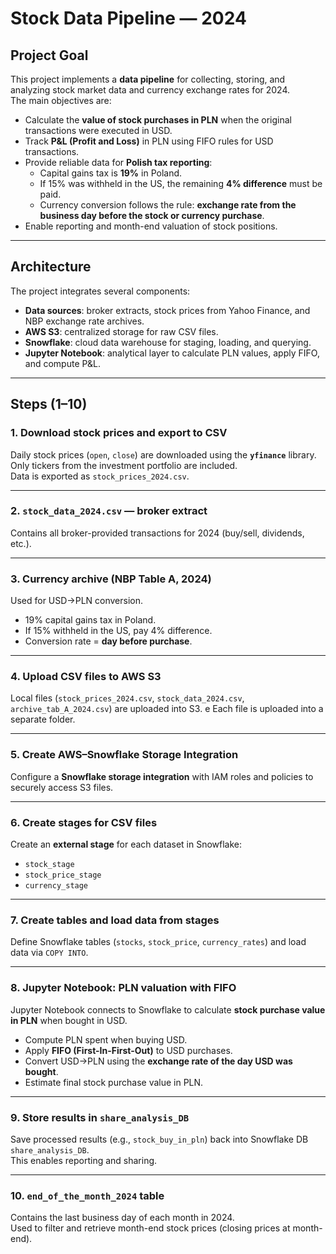 # Stock Data Pipeline — 2024

## Project Goal  
This project implements a **data pipeline** for collecting, storing, and analyzing stock market data and currency exchange rates for 2024.  
The main objectives are:  
- Calculate the **value of stock purchases in PLN** when the original transactions were executed in USD.  
- Track **P&L (Profit and Loss)** in PLN using FIFO rules for USD transactions.  
- Provide reliable data for **Polish tax reporting**:  
  - Capital gains tax is **19%** in Poland.  
  - If 15% was withheld in the US, the remaining **4% difference** must be paid.  
  - Currency conversion follows the rule: **exchange rate from the business day before the stock or currency purchase**.  
- Enable reporting and month-end valuation of stock positions.  

---

## Architecture  
The project integrates several components:  
- **Data sources**: broker extracts, stock prices from Yahoo Finance, and NBP exchange rate archives.  
- **AWS S3**: centralized storage for raw CSV files.  
- **Snowflake**: cloud data warehouse for staging, loading, and querying.  
- **Jupyter Notebook**: analytical layer to calculate PLN values, apply FIFO, and compute P&L.  

---

## Steps (1–10)

### 1. Download stock prices and export to CSV  
Daily stock prices (`open`, `close`) are downloaded using the **`yfinance`** library.  
Only tickers from the investment portfolio are included.  
Data is exported as `stock_prices_2024.csv`.  

---

### 2. `stock_data_2024.csv` — broker extract  
Contains all broker-provided transactions for 2024 (buy/sell, dividends, etc.).  

---

### 3. Currency archive (NBP Table A, 2024)  
Used for USD→PLN conversion.  
- 19% capital gains tax in Poland.  
- If 15% withheld in the US, pay 4% difference.  
- Conversion rate = **day before purchase**.  

---

### 4. Upload CSV files to AWS S3  
Local files (`stock_prices_2024.csv`, `stock_data_2024.csv`, `archive_tab_A_2024.csv`) are uploaded into S3.  e
Each file is uploaded into a separate folder.

---

### 5. Create AWS–Snowflake Storage Integration  
Configure a **Snowflake storage integration** with IAM roles and policies to securely access S3 files.  

---

### 6. Create stages for CSV files  
Create an **external stage** for each dataset in Snowflake:  
- `stock_stage`  
- `stock_price_stage`  
- `currency_stage`  

---

### 7. Create tables and load data from stages  
Define Snowflake tables (`stocks`, `stock_price`, `currency_rates`) and load data via `COPY INTO`.  

---

### 8. Jupyter Notebook: PLN valuation with FIFO  
Jupyter Notebook connects to Snowflake to calculate **stock purchase value in PLN** when bought in USD.  
- Compute PLN spent when buying USD.  
- Apply **FIFO (First-In-First-Out)** to USD purchases.  
- Convert USD→PLN using the **exchange rate of the day USD was bought**.  
- Estimate final stock purchase value in PLN.  

---

### 9. Store results in `share_analysis_DB`  
Save processed results (e.g., `stock_buy_in_pln`) back into Snowflake DB `share_analysis_DB`.  
This enables reporting and sharing.  

---

### 10. `end_of_the_month_2024` table  
Contains the last business day of each month in 2024.  
Used to filter and retrieve month-end stock prices (closing prices at month-end).  
